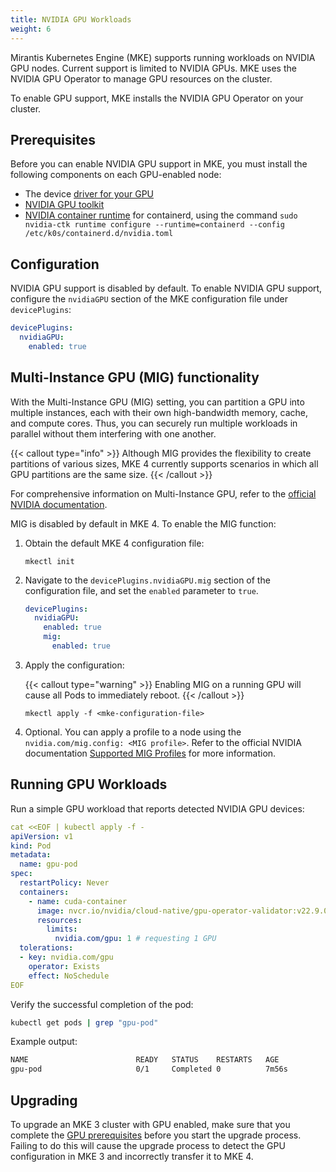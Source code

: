 ```yaml
---
title: NVIDIA GPU Workloads
weight: 6
---
```


Mirantis Kubernetes Engine (MKE) supports running workloads on NVIDIA GPU nodes.
Current support is limited to NVIDIA GPUs. MKE uses the NVIDIA GPU Operator
to manage GPU resources on the cluster.

To enable GPU support, MKE installs the NVIDIA GPU Operator on your cluster.

## Prerequisites

Before you can enable NVIDIA GPU support in MKE, you must install the following components on each GPU-enabled node:

- The device [driver for your GPU](https://www.nvidia.com/en-us/drivers/)
- [NVIDIA GPU toolkit](https://docs.nvidia.com/datacenter/cloud-native/container-toolkit/latest/install-guide.html)
- [NVIDIA container runtime](https://docs.nvidia.com/datacenter/cloud-native/container-toolkit/latest/install-guide.html#configuring-containerd-for-kubernetes) for containerd, using the command `sudo nvidia-ctk runtime configure --runtime=containerd --config /etc/k0s/containerd.d/nvidia.toml`

## Configuration

NVIDIA GPU support is disabled by default. To enable NVIDIA GPU support, configure
the `nvidiaGPU` section of the MKE configuration file under `devicePlugins`:

```yaml
devicePlugins:
  nvidiaGPU:
    enabled: true
```

## Multi-Instance GPU (MIG) functionality

With the Multi-Instance GPU (MIG) setting, you can partition a GPU into
multiple instances, each with their own high-bandwidth memory, cache, and
compute cores. Thus, you can securely run multiple workloads in parallel
without them interfering with one another.

{{< callout type="info" >}}
Although MIG provides the flexibility to create partitions of various sizes,
MKE 4 currently supports scenarios in which all GPU partitions are the same size.
{{< /callout >}}

For comprehensive information on Multi-Instance GPU, refer to the [official NVIDIA documentation](https://docs.nvidia.com/datacenter/cloud-native/gpu-operator/latest/gpu-operator-mig.html#about-multi-instance-gpu).

MIG is disabled by default in MKE 4. To enable the MIG function:

1. Obtain the default MKE 4 configuration file:

   ```
   mkectl init
   ```

2. Navigate to the `devicePlugins.nvidiaGPU.mig` section of the configuration
   file, and set the `enabled` parameter to `true`.

   ```yaml
   devicePlugins:
     nvidiaGPU:
       enabled: true
       mig:
         enabled: true
   ```

3. Apply the configuration:

   {{< callout type="warning" >}}
   Enabling MIG on a running GPU will cause all Pods to immediately reboot.
   {{< /callout >}}

   ```
   mkectl apply -f <mke-configuration-file>
   ```

4. Optional. You can apply a profile to a node using the `nvidia.com/mig.config:
   <MIG profile>`. Refer to the official NVIDIA documentation [Supported MIG
   Profiles](https://docs.nvidia.com/datacenter/tesla/mig-user-guide/#supported-mig-profiles) for more information.

## Running GPU Workloads

Run a simple GPU workload that reports detected NVIDIA GPU devices:

```yaml
cat <<EOF | kubectl apply -f -
apiVersion: v1
kind: Pod
metadata:
  name: gpu-pod
spec:
  restartPolicy: Never
  containers:
    - name: cuda-container
      image: nvcr.io/nvidia/cloud-native/gpu-operator-validator:v22.9.0
      resources:
        limits:
          nvidia.com/gpu: 1 # requesting 1 GPU
  tolerations:
  - key: nvidia.com/gpu
    operator: Exists
    effect: NoSchedule
EOF
```

Verify the successful completion of the pod:

```bash
kubectl get pods | grep "gpu-pod"
```

Example output:

```bash
NAME                        READY   STATUS    RESTARTS   AGE
gpu-pod                     0/1     Completed 0          7m56s
```

## Upgrading

To upgrade an MKE 3 cluster with GPU enabled, make sure that you complete the [GPU prerequisites](/mke-docs/docs/configuration/nvidia-gpu/#prerequisites) before you start the upgrade process. Failing to do this will cause the upgrade process to detect the GPU configuration in MKE 3 and incorrectly transfer it to MKE 4.
